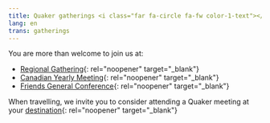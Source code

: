 ```yaml
---
title: Quaker gatherings <i class="far fa-circle fa-fw color-1-text"></i>
lang: en
trans: gatherings
---
```

You are more than welcome to join us at:
* [Regional Gathering](https://stlawrence.quaker.ca){: rel="noopener" target="_blank"}
* [Canadian Yearly Meeting](https://quaker.ca/what-we-do/gatherings/){: rel="noopener" target="_blank"} 
* [Friends General Conference](https://www.fgcquaker.org/connect/gathering){: rel="noopener" target="_blank"}

When travelling, we invite you to consider attending a Quaker meeting at your [destination](https://www.fgcquaker.org/connect/quaker-finder){: rel="noopener" target="_blank"} 

